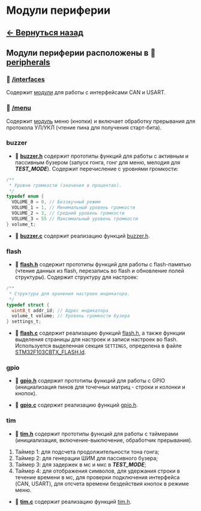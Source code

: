 # Модули периферии

## **[<- Вернуться назад](../../middlewares/middlewares.md)**

## Модули периферии расположены в 📂 **[peripherals](../peripherals/)**

### 📂 **[/interfaces](./interfaces/)**

Содержит [модули](./interfaces/interfaces.md) для работы с интерфейсами CAN и USART.

### 📂 **[/menu](./menu/)**

Содержит [модуль](./menu/menu_button.md) меню (кнопки) и включает обработку прерывания для протокола УЛ/УКЛ (чтение пина для получения старт-бита).

### **buzzer**

- 📄 <a id="buzzer_h"></a> **[buzzer.h](./buzzer.h)** содержит прототипы функций для работы с активным и пассивным бузером (запуск гонга, гонг для меню, мелодия для **_TEST_MODE_**).
  Содержит перечисление с уровнями громкости:

```c
/**
 * Уровни громкости (значения в процентах).
 */
typedef enum {
  VOLUME_0 = 0, // Беззвучный режим
  VOLUME_1 = 1, // Минимальный уровень громкости
  VOLUME_2 = 3, // Средний уровень громкости
  VOLUME_3 = 55 // Максимальный уровень громкости
} volume_t;
```

- 📄 **[buzzer.c](./buzzer.c)** содержит реализацию функций [buzzer.h](#buzzer_h).

### **flash**

- 📄 <a id="flash_h"></a> **[flash.h](./flash.h)** содержит прототипы функций для работы с flash-памятью (чтение данных из flash, перезапись во flash и обновление полей структуры).
  Содержит структуру для настроек:

```c
/**
 * Структура для хранения настроек индикатора.
 */
typedef struct {
  uint8_t addr_id; // Адрес индикатора
  volume_t volume; // Уровень громкости бузера
} settings_t;
```

- 📄 **[flash.c](./flash.c)** содержит реализацию функций [flash.h](#flash_h), а также функции выделения страницы для настроек и записи настроек во flash. Используется выделенная секция `SETTINGS`, определена в файле [STM32F103CBTX_FLASH.ld](../../../CubeMX/STM32F103CBTX_FLASH.ld).

### **gpio**

- 📄 <a id="gpio_h"></a> **[gpio.h](./gpio.h)** содержит прототипы функций для работы с GPIO (инициализация пинов для точечных матриц - строки и колонки и кнопок).

- 📄 **[gpio.c](./gpio.c)** содержит реализацию функций [gpio.h](#gpio_h).

### **tim**

- 📄 <a id="tim_h"></a> **[tim.h](./tim.h)** содержит прототипы функций для работы с таймерами (инициализация, включение-выключение, обработчик прерывания).

1. Таймер 1: для подсчета продолжительности тона гонга;
2. Таймер 2: для генерации ШИМ для пассивного бузера;
3. Таймер 3: для задержек в мс и мкс в **_TEST_MODE_**;
4. Таймер 4: для отображения символов, для удержания строки в течение времени в мс, для проверки подключения интерфейса (CAN, USART), для отсчета времени бездействия кнопок в режиме меню.

- 📄 **[tim.c](./tim.c)** содержит реализацию функций [tim.h](#tim_h).

